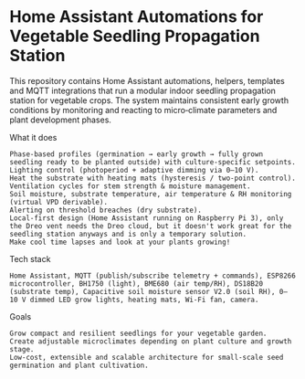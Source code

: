 # Home Assistant Automations for Vegetable Seedling Propagation Station

This repository contains Home Assistant automations, helpers, templates and MQTT integrations that run a modular indoor seedling propagation station for vegetable crops.
The system maintains consistent early growth conditions by monitoring and reacting to micro‑climate parameters and plant development phases.

What it does

    Phase‑based profiles (germination → early growth → fully grown seedling ready to be planted outside) with culture‑specific setpoints.
    Lighting control (photoperiod + adaptive dimming via 0–10 V).
    Heat the substrate with heating mats (hysteresis / two‑point control).
    Ventilation cycles for stem strength & moisture management.
    Soil moisture, substrate temperature, air temperature & RH monitoring (virtual VPD derivable).
    Alerting on threshold breaches (dry substrate).
    Local-first design (Home Assistant running on Raspberry Pi 3), only the Dreo vent needs the Dreo cloud, but it doesn't work great for the seedling station anyways and is only a temporary solution.
    Make cool time lapses and look at your plants growing! 

Tech stack

    Home Assistant, MQTT (publish/subscribe telemetry + commands), ESP8266 microcontroller, BH1750 (light), BME680 (air temp/RH), DS18B20 (substrate temp), Capacitive soil moisture sensor V2.0 (soil RH), 0–      10 V dimmed LED grow lights, heating mats, Wi‑Fi fan, camera. 

Goals

    Grow compact and resilient seedlings for your vegetable garden.  
    Create adjustable microclimates depending on plant culture and growth stage. 
    Low-cost, extensible and scalable architecture for small-scale seed germination and plant cultivation. 
